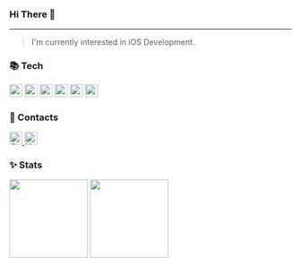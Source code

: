 ### Hi There 👋 
---
> I'm currently interested in iOS Development.
>
 
### 📚 Tech
<img src="https://img.shields.io/badge/Swift-F05138?style=for-the-badge&logo=swift&logoColor=white" height="23"/> <img src="https://img.shields.io/badge/UIKit-2396F3?style=for-the-badge&logo=UIkit&logoColor=white" height="23"/> <img src="https://img.shields.io/badge/ReactiveX-B7178C?style=for-the-badge&logo=ReactiveX&logoColor=white" height="23"/> <img src="https://img.shields.io/badge/Xcode-147EFB?style=for-the-badge&logo=Xcode&logoColor=white" height="23"/> <img src="https://img.shields.io/badge/C++-00599C?style=for-the-badge&logo=cplusplus&logoColor=white" height="23"/> <img src="https://img.shields.io/badge/MySql-4479A1?style=for-the-badge&logo=mysql&logoColor=white" height="23"/> 


### 💌 Contacts
<a href="mailto:stitch8971@gachon.ac.kr">
  <img src="https://img.shields.io/badge/Gmail-EA4335?style=for-the-badge&logo=gmail&logoColor=white" alt="Gmail Badge" height="23">
</a> <a href="mailto:kttyj000@naver.com">
  <img src="https://img.shields.io/badge/Naver-03C75A?style=for-the-badge&logo=naver&logoColor=white" alt="Naver Badge" height="23">
</a>

### ✨ Stats
<img src="https://github-readme-stats.vercel.app/api?username=JaeHoon97&show_icons=true&theme=solarized-light" height="140" /> <img src="http://mazassumnida.wtf/api/v2/generate_badge?boj=stitch8971" height="140"/>
